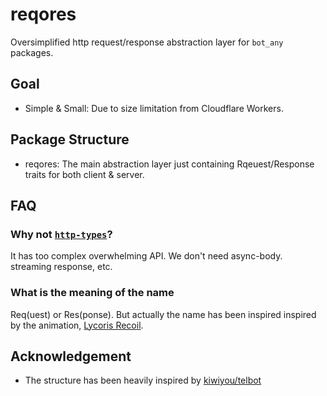 # reqores

Oversimplified http request/response abstraction layer for `bot_any` packages.

## Goal

- Simple & Small: Due to size limitation from Cloudflare Workers.

## Package Structure

- reqores: The main abstraction layer just containing Rqeuest/Response traits for both client & server.

## FAQ

### Why not [`http-types`](https://crates.io/crates/http-types)?

It has too complex overwhelming API.
We don't need async-body. streaming response, etc.

### What is the meaning of the name

Req(uest) or Res(ponse).
But actually the name has been inspired inspired by the animation, [Lycoris Recoil](https://lycorisrecoil.com/).

## Acknowledgement

- The structure has been heavily inspired by [kiwiyou/telbot](https://github.com/kiwiyou/telbot/)